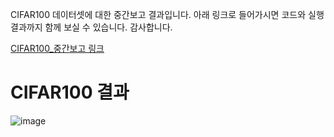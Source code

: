 CIFAR100 데이터셋에 대한 중간보고 결과입니다.
아래 링크로 들어가시면 코드와 실행결과까지 함께 보실 수 있습니다.
감사합니다.

[CIFAR100_중간보고 링크](https://colab.research.google.com/drive/1a3tYPpmwE0l4qQV1EWDaJMtoyc-Lszes)

# CIFAR100 결과
![image](https://github.com/elmellamo/ML_Image_Classification_Team4/assets/90952132/e70bbb28-5ec4-4195-922d-63b1abc12479)

